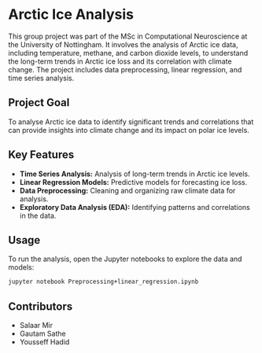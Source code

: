 # Arctic Ice Analysis

This group project was part of the MSc in Computational Neuroscience at the University of Nottingham. It involves the analysis of Arctic ice data, including temperature, methane, and carbon dioxide levels, to understand the long-term trends in Arctic ice loss and its correlation with climate change. The project includes data preprocessing, linear regression, and time series analysis.

## Project Goal

To analyse Arctic ice data to identify significant trends and correlations that can provide insights into climate change and its impact on polar ice levels.

## Key Features

* **Time Series Analysis:** Analysis of long-term trends in Arctic ice levels.
* **Linear Regression Models:** Predictive models for forecasting ice loss.
* **Data Preprocessing:** Cleaning and organizing raw climate data for analysis.
* **Exploratory Data Analysis (EDA):** Identifying patterns and correlations in the data.

## Usage

To run the analysis, open the Jupyter notebooks to explore the data and models:

```bash
jupyter notebook Preprocessing+linear_regression.ipynb
```

## Contributors

* Salaar Mir
* Gautam Sathe
* Yousseff Hadid
